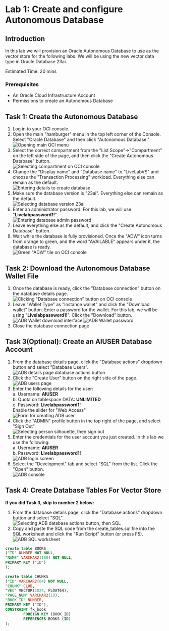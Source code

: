 # Lab 1: Create and configure Autonomous Database

## Introduction

In this lab we will provision an Oracle Autonomous Database to use as the vector store for the following labs. We will be using the new vector data type in Oracle Database 23ai.

Estimated Time: 20 mins

### Prerequisites

* An Oracle Cloud Infrastructure Account
* Permissions to create an Autonomous Database

## Task 1: Create the Autonomous Database

1. Log in to your OCI console.<br>
2. Open the main "hamburger" menu in the top left corner of the Console. Select "Oracle Database" and then click "Autonomous Database."<br>
![Opening main OCI menu](images/oci-main-menu.png)
3. Select the correct compartment from the "List Scope"→"Compartment" on the left side of the page, and then click the "Create Autonomous Database" button.<br>
![Selecting compartment on OCI console](images/oci-create-adb.png)
4. Change the "Display name" and "Database name" to "LiveLabVS" and choose the "Transaction Processing" workload. Everything else can remain as the default.<br>
![Entering details to create database](images/adb-create-form-name.png)
5. Make sure the database version is "23ai". Everything else can remain as the default.<br>
![Selecting database version 23ai](images/adb-create-form-version.png)
6. Enter an administrator password. For this lab, we will use "<b>Livelabpassword1!</b>".<br>
![Entering database admin password](images/adb-create-form-passwd.png)
7. Leave everything else as the default, and click the "Create Autonomous Database" button.<br>
8. Wait while the database is fully provisioned. Once the "ADW" icon turns from orange to green, and the word "AVAILABLE" appears under it, the database is ready.<br>
![Green "ADW" tile on OCI console](images/adb-lifecycle-tile-green.png)

## Task 2: Download the Autonomous Database Wallet File

1. Once the database is ready, click the "Database connection" button on the database details page.<br>
![Clicking "Database connection" button on OCI console](images/adb-connection-button.png)
2. Leave "Wallet Type" as "Instance wallet" and click the "Download wallet" button. Enter a password for the wallet. For this lab, we will be using "<b>Livelabpassword1!</b>". Click the "Download" button.<br>
![ADB Wallet download interface](images/adb-wallet-download.png)
![ADB Wallet password](images/adb-wallet-password.png)
3. Close the database connection page

## Task 3(Optional): Create an AIUSER Database Account

1. From the database details page, click the "Database actions" dropdown button and select "Database Users".<br>
![ADB details page database actions button](images/adb-actions-users.png)
2. Click the "Create User" button on the right side of the page.<br>
![ADB users page](images/adb-users-create-user.png)
3. Enter the following details for the user:<br>
a. Username: <b>AIUSER</b><br>
b. Quota on tablespace DATA: <b>UNLIMITED</b><br>
c. Password: <b>Livelabpassword1!</b><br>
Enable the slider for "Web Access"<br>
![Form for creating ADB user](images/adb-users-create-user-form.png)
4. Click the "ADMIN" profile button in the top right of the page, and select "Sign Out".<br>
![Selecting person silhouette, then sign out](images/adb-admin-signout.png)
5. Enter the credentials for the user account you just created. In this lab we use the following:<br>
a. Username: <b>AIUSER</b><br>
b. Password: <b>Livelabpassword1!</b><br>
![ADB login screen](images/adb-login-form.png)
6. Select the "Development" tab and select "SQL" from the list. Click the "Open" button.<br>
![ADB console](images/adb-dev-sql.png)

## Task 4: Create Database Tables For Vector Store   
**If you did Task 3, skip to number 2 below:**
1. From the database details page, click the "Database actions" dropdown button and select "SQL".<br>
![Selecting ADB database actions button, then SQL](images/adb-actions-sql.png)
2. Copy and paste the SQL code from the create_tables.sql file into the SQL worksheet and click the "Run Script" button (or press F5).<br>
![ADB SQL worksheet](images/adb-sql-worksheet.png)

```sql
create table BOOKS
("ID" NUMBER NOT NULL,
"NAME" VARCHAR2(100) NOT NULL,
PRIMARY KEY ("ID") 
);
 
create table CHUNKS
("ID" VARCHAR2(64) NOT NULL,
"CHUNK" CLOB,
"VEC" VECTOR(1024, FLOAT64),
"PAGE_NUM" VARCHAR2(10),
"BOOK_ID" NUMBER,
PRIMARY KEY ("ID"),
CONSTRAINT fk_book
        FOREIGN KEY (BOOK_ID)
        REFERENCES BOOKS (ID)
);
```

